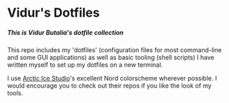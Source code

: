 # Vidur's Dotfiles
##### This is Vidur Butalia's dotfile collection

This repo includes my 'dotfiles' (configuration files for most command-line 
and some GUI applications) as well as basic tooling (shell scripts) I have written 
myself to set up my dotfiles on a new terminal.

I use [Arctic Ice Studio](https://github.com/arcticicestudio)'s excellent Nord colorscheme wherever possible. 
I would encourage you to check out their repos if you like the look of my 
tools.
